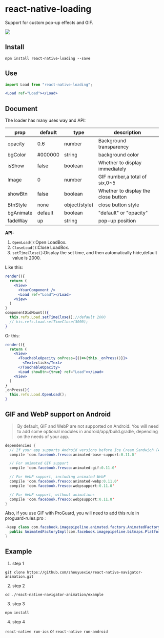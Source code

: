 # react-native-loading

Support for custom pop-up effects and GIF.

![](https://github.com/zhouyuexie/react-native-loading/blob/master/animation.gif)

## Install

```shell
npm install react-native-loading --save
```

## Use

```jsx
import Load from "react-native-loading";

<Load ref="Load"></Load>
```

## Document

The loader has many uses way and API:

| prop | default | type | description |
| ---- | ---- | ----| ---- |
| opacity | 0.6 | number | Background transparency |
| bgColor | #000000 | string | background color |
| isShow | false | boolean | Whether to display immediately |
| Image | 0 | number | GIF number,a total of six,0~5 |
| showBtn | false | boolean | Whether to display the close button |
| BtnStyle | none | object(style) | close button style |
| bgAnimate | default | boolean | "default" or "opacity" |
| fadeWay | up | string | pop-up position |

**API:**

1. `OpenLoad()`:Open LoadBox.
2. `CloseLoad()`:Close LoadBox.
3. `setTimeClose()`:Display the set time, and then automatically hide,default value is 2000.

Like this:

```jsx
render(){
  return (
    <View>
      <YourComponent />
      <Load ref="Load"></Load>
    <View>
  )
}
componentDidMount(){
  this.refs.Load.setTimeClose();//default 2000
  // his.refs.Load.setTimeClose(3000);
}
```

Or this:

```jsx
render(){
  return (
    <View>
      <TouchableOpacity onPress={()=>{this._onPress()}}>
        <Text>click</Text>
      </TouchableOpacity>
      <Load showBtn={true} ref="Load"></Load>
    <View>
  )
}
_onPress(){
  this.refs.Load.OpenLoad();
}
```

## GIF and WebP support on Android

> By default, GIF and WebP are not supported on Android. You will need to add some optional modules in android/app/build.gradle, depending on the needs of your app.

```java
dependencies {
  // If your app supports Android versions before Ice Cream Sandwich (API level 14)
  compile 'com.facebook.fresco:animated-base-support:0.11.0'

  // For animated GIF support
  compile 'com.facebook.fresco:animated-gif:0.11.0'

  // For WebP support, including animated WebP
  compile 'com.facebook.fresco:animated-webp:0.11.0'
  compile 'com.facebook.fresco:webpsupport:0.11.0'

  // For WebP support, without animations
  compile 'com.facebook.fresco:webpsupport:0.11.0'
}
```

Also, if you use GIF with ProGuard, you will need to add this rule in proguard-rules.pro :

```java
-keep class com.facebook.imagepipeline.animated.factory.AnimatedFactoryImpl {
  public AnimatedFactoryImpl(com.facebook.imagepipeline.bitmaps.PlatformBitmapFactory, com.facebook.imagepipeline.core.ExecutorSupplier);
}
```

## Example

1. step 1

`git clone https://github.com/zhouyuexie/react-native-navigator-animation.git`

2. step 2

`cd ./react-native-navigator-animation/example`

3. step 3

`npm install`

4. step 4

`react-native run-ios` or `react-native run-android`
